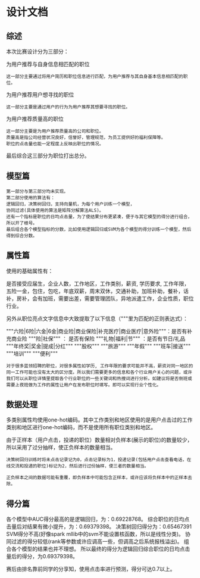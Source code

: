 # 设计文档
## 综述
本次比赛设计分为三部分：

为用户推荐与自身信息相匹配的职位

    这一部分主要通过将用户简历和职位信息进行匹配，为用户推荐与其自身基本信息相匹配的职位。
    
为用户推荐用户想寻找的职位

    这一部分主要是通过用户的行为为用户推荐其想要寻找的职位。
    
为用户推荐质量高的职位

    这一部分主要是为用户推荐质量高的公司和职位。
    质量高是指公司经营状况良好，信誉好，管理规范，为员工提供好的福利保障等。
    职位的点击量也能一定程度上反映出职位的情况。
    
最后综合这三部分为职位打出总分。
## 模型篇
    第一部分与第三部分均未实现。
    第二部分使用的算法有：
	逻辑回归，决策树回归，支持向量机，为每个用户训练一个模型，
	协同过滤(具体使用的算法是矩阵分解算法ALS)。
    还有一个指标是职位的日均点击量，为了使结果分布更紧凑，便于与其它模型的得分进行组合，所以开了根号。
    最后组合各个模型指标的分数，比如使用逻辑回归或SVM为各个模型的得分训练一个模型，然后得到综合分数。
  
## 属性篇
使用的基础属性有：

是否接受应届生，企业人数，工作地区，工作类别，薪资, 学历要求, 工作年限，五险一金，包住，包吃，年底双薪，周末双休，交通补助，加班补助，餐补，话补，房补，会有加班，需要出差，需要管理团队，异地派遣工作，企业性质，职位行业。

另外从职位亮点文字信息中大致提取了以下信息（"""里为匹配的正则表达式）：

"""六险|6险|六金|6金|商业险|商业保险|补充医疗|商业医疗|意外险"""：是否有补充商业险
"""险|社保"""		： 是否有保险
"""礼物|福利|节""" 	：是否有节日/礼品
"""年终奖|奖金|提成|分红"""
"""股权"""
“""旅游"""
“""年假"""
"""班车|接送"""
"""培训"""
"""便利"""

    对于很多蓝领招聘的职位，对很多属性如学历, 工作年限的要求可能并不高，薪资对同一地区的同一工作可能也没有太大的区分度。所以我们需要更多的信息和各个行业用户关心的问题，或许我们可以从职位详情里提取各个行业职位的一些关键词和热搜词进行分析。如建议将是否倒班或需要上夜班做为工作的属性让用户在发布职位时填写。即可以实现行业个性化。
## 数据处理
  多类别属性均使用one-hot编码。其中工作类别和地区使用的是用户点击过的工作类别和地区进行one-hot编码，而不是使用所有职位类别和地区。
  
  由于正样本（用户点击，投递的职位）数量相对负样本(展示的职位)的数量较少，所以采用了过分抽样，使正负样本的数量相当。
  
    决策树回归训练时将未点击记录记为0，点击记录标为1，投递记录(包括用户点击查看电话，在线交流和投递的职位)标记为2，然后进行过份抽样，使三者的数量相当。
    
    正负样本之间的数据可能有重覆，即负样本中可能包含正样本，或许应该将负样本中的正样本去除。

## 得分篇

各个模型中AUC得分最高的是逻辑回归，为：0.69228768。
综合职位的日均点击量后对结果有微小提升，为：0.69379398。
决策树回归得分为：0.65467391
SVM得分不高(好像spark mllib中的svm不能设置核函数，所以是线性分类)。
协同过滤的得分较低(rank等参数或许应调高一些，但调高之后系统报栈溢出)。
组合各个模型的结果也并不理想。
所以最终的得分为逻辑回归综合职位的日均点击量后的得分，为0.69379398。

赛后由排名靠前同学的分享知，使用点击率进行预测，得分可达0.7以上。
